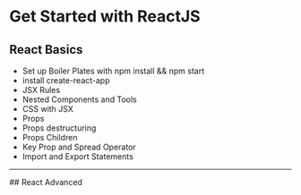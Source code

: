 # Get Started with ReactJS
## React Basics
- Set up Boiler Plates with npm install && npm start 
- install create-react-app
- JSX Rules
- Nested Components and Tools
- CSS with JSX
- Props
- Props destructuring
- Props Children
- Key Prop and Spread Operator
- Import and Export Statements
<hr/>
## React Advanced
